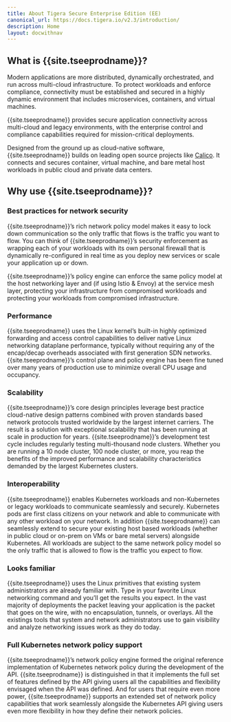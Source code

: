 ```yaml
---
title: About Tigera Secure Enterprise Edition (EE)
canonical_url: https://docs.tigera.io/v2.3/introduction/
description: Home
layout: docwithnav
---
```


## What is {{site.tseeprodname}}?

Modern applications are more distributed, dynamically orchestrated, and
run across multi-cloud infrastructure. To protect workloads and enforce
compliance, connectivity must be established and secured in a highly dynamic
environment that includes microservices, containers, and virtual machines.

{{site.tseeprodname}} provides secure application connectivity across multi-cloud and
legacy environments, with the enterprise control and compliance capabilities
required for mission-critical deployments.

Designed from the ground up as cloud-native software, {{site.tseeprodname}} builds on leading
open source projects like [Calico](https://docs.projectcalico.org/).
It connects and secures container, virtual machine, and bare metal host
workloads in public cloud and private data centers.

## Why use {{site.tseeprodname}}?

### Best practices for network security

{{site.tseeprodname}}’s rich network policy model makes it easy to lock down communication so the only traffic that flows is the traffic you want to flow.
You can think of {{site.tseeprodname}}’s security enforcement as wrapping each of your workloads with its own personal firewall that is dynamically
re-configured in real time as you deploy new services or scale your application up or down.

{{site.tseeprodname}}’s policy engine can enforce the same policy model at the host networking layer and (if using Istio & Envoy) at the service mesh
layer, protecting your infrastructure from compromised workloads and protecting your workloads from compromised infrastructure.

### Performance

{{site.tseeprodname}} uses the Linux kernel’s built-in highly optimized forwarding and access control capabilities to deliver native Linux networking dataplane
performance, typically without requiring any of the encap/decap overheads associated with first generation SDN networks. {{site.tseeprodname}}’s control plane
and policy engine has been fine tuned over many years of production use to minimize overall CPU usage and occupancy.

### Scalability

{{site.tseeprodname}}’s core design principles leverage best practice cloud-native design patterns combined with proven standards based network protocols
trusted worldwide by the largest internet carriers. The result is a solution with exceptional scalability that has been running at scale in
production for years. {{site.tseeprodname}}’s development test cycle includes regularly testing multi-thousand node clusters.  Whether you are running a 10
node cluster, 100 node cluster, or more, you reap the benefits of the improved performance and scalability
characteristics demanded by the largest Kubernetes clusters.

### Interoperability

{{site.tseeprodname}} enables Kubernetes workloads and non-Kubernetes or legacy workloads to communicate seamlessly and securely.  Kubernetes pods are first
class citizens on your network and able to communicate with any other workload on your network.  In addition {{site.tseeprodname}} can seamlessly extend to
secure your existing host based workloads (whether in public cloud or on-prem on VMs or bare metal servers) alongside Kubernetes.  All workloads
are subject to the same network policy model so the only traffic that is allowed to flow is the traffic you expect to flow.

### Looks familiar

{{site.tseeprodname}} uses the Linux primitives that existing system administrators are already familiar with. Type in your favorite Linux networking command
and you’ll get the results you expect.  In the vast majority of deployments the packet leaving your application is the packet that goes on the wire,
with no encapsulation, tunnels, or overlays.  All the existings tools that system and network administrators use to gain visibility
and analyze networking issues work as they do today.

### Full Kubernetes network policy support

{{site.tseeprodname}}’s network policy engine formed the original reference implementation of Kubernetes network policy during the development of the API. {{site.tseeprodname}} is
distinguished in that it implements the full set of features defined by the API giving users all the capabilities and flexibility envisaged when the API was defined.
And for users that require even more power, {{site.tseeprodname}} supports an extended set of network policy capabilities that work seamlessly alongside the Kubernetes API
giving users even more flexibility in how they define their network policies.
